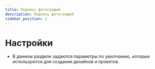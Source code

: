 ```yaml
---
title: Подпись фотографий
description: Подпись фотографий
sidebar_position: 2
---
```


# Настройки
* В данном разделе задаются параметры по умолчанию, которые используются для создания дизайнов и проектов.